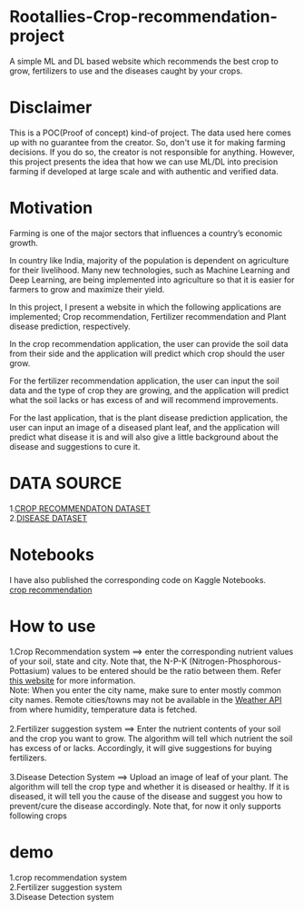 # Rootallies-Crop-recommendation-project
A simple ML and DL based website which recommends the best crop to grow, fertilizers to use and the diseases caught by your crops.
# Disclaimer
This is a POC(Proof of concept) kind-of project. The data used here comes up with no guarantee from the creator. So, don't use it for making farming decisions. If you do so, the creator is not responsible for anything. However, this project presents the idea that how we can use ML/DL into precision farming if developed at large scale and with authentic and verified data.
# Motivation
Farming is one of the major sectors that influences a country’s economic growth.

In country like India, majority of the population is dependent on agriculture for their livelihood. Many new technologies, such as Machine Learning and Deep Learning, are being implemented into agriculture so that it is easier for farmers to grow and maximize their yield.

In this project, I present a website in which the following applications are implemented; Crop recommendation, Fertilizer recommendation and Plant disease prediction, respectively.

In the crop recommendation application, the user can provide the soil data from their side and the application will predict which crop should the user grow.

For the fertilizer recommendation application, the user can input the soil data and the type of crop they are growing, and the application will predict what the soil lacks or has excess of and will recommend improvements.

For the last application, that is the plant disease prediction application, the user can input an image of a diseased plant leaf, and the application will predict what disease it is and will also give a little background about the disease and suggestions to cure it.

# DATA SOURCE
1.[CROP RECOMMENDATON DATASET](https://www.kaggle.com/datasets/atharvaingle/crop-recommendation-dataset)<br>
2.[DISEASE DATASET](https://www.kaggle.com/datasets/vipoooool/new-plant-diseases-dataset)
# Notebooks
I have also published the corresponding code on Kaggle Notebooks. <br>
[crop recommendation](https://www.kaggle.com/code/shreyxs23/notebook16af6f147d/edit)

# How to use
1.Crop Recommendation system ==> enter the corresponding nutrient values of your soil, state and city. Note that, the N-P-K (Nitrogen-Phosphorous-Pottasium) values to be entered should be the ratio between them. Refer [this website](https://www.gardeningknowhow.com/garden-how-to/soil-fertilizers/fertilizer-numbers-npk.htm) for more information.
<br>
Note: When you enter the city name, make sure to enter mostly common city names. Remote cities/towns may not be available in the [Weather API](https://openweathermap.org/) from where humidity, temperature data is fetched.
<br></br>
2.Fertilizer suggestion system ==> Enter the nutrient contents of your soil and the crop you want to grow. The algorithm will tell which nutrient the soil has excess of or lacks. Accordingly, it will give suggestions for buying fertilizers.
<br></br>
3.Disease Detection System ==> Upload an image of leaf of your plant. The algorithm will tell the crop type and whether it is diseased or healthy. If it is diseased, it will tell you the cause of the disease and suggest you how to prevent/cure the disease accordingly. Note that, for now it only supports following crops

# demo
1.crop recommendation system 
<br>
2.Fertilizer suggestion system
<br>
3.Disease Detection system


